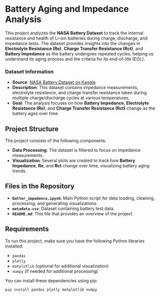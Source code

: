# Battery Aging and Impedance Analysis

This project analyzes the **NASA Battery Dataset** to track the internal resistance and health of Li-ion batteries during charge, discharge, and impedance tests. The dataset provides insights into the changes in **Electrolyte Resistance (Re)**, **Charge Transfer Resistance (Rct)**, and **Battery Impedance** as the battery undergoes repeated cycles, helping us understand its aging process and the criteria for its end-of-life (EOL).

### Dataset Information
- **Source**: [NASA Battery Dataset on Kaggle](https://www.kaggle.com/datasets/patrickfleith/nasa-battery-dataset/data)
- **Description**: This dataset contains impedance measurements, electrolyte resistance, and charge transfer resistance taken during multiple charge/discharge cycles at various temperatures.
- **Goal**: The analysis focuses on how **Battery Impedance**, **Electrolyte Resistance (Re)**, and **Charge Transfer Resistance (Rct)** change as the battery ages over time.

## Project Structure
The project consists of the following components:
- **Data Processing**: The dataset is filtered to focus on impedance measurements.
- **Visualization**: Several plots are created to track how **Battery Impedance**, **Re**, and **Rct** change over time, visualizing battery aging trends.

## Files in the Repository

- **`Batter_impedence.ipynb`**: Main Python script for data loading, cleaning, processing, and generating visualizations.
- **`metadata.csv`**: Dataset containing battery test data.
- **`README.md`**: This file that provides an overview of the project.

## Requirements
To run this project, make sure you have the following Python libraries installed:
- `pandas`
- `plotly`
- `matplotlib` (optional for additional visualization)
- `numpy` (if needed for additional processing)

You can install these dependencies using pip:
```bash
pip install pandas plotly matplotlib numpy
